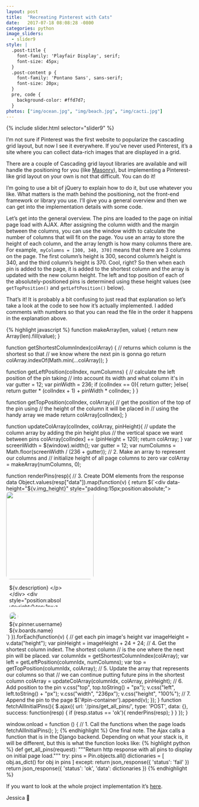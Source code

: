 ```yaml
---
layout: post
title:  "Recreating Pinterest with Cats"
date:   2017-07-18 08:08:28 -0800
categories: python
image_sliders:
  - slider9
style: |
  .post-title {
    font-family: 'Playfair Display', serif;
    font-size: 45px;
  }
  .post-content p {
    font-family: 'Pontano Sans', sans-serif;
    font-size: 20px;
  }
  pre, code {
    background-color: #ffd7d7;
  }
photos: ["img/ocean.jpg", "img/beach.jpg", "img/cacti.jpg"]
---
```


{% include slider.html selector="slider9" %}

I’m not sure if Pinterest was the first website to popularize the cascading grid layout, but now I see it everywhere. If you’ve never used Pinterest, it’s a site where you can collect data-rich images that are displayed in a grid.

There are a couple of Cascading grid layout libraries are available and will handle the positioning for you (like [Masonry][masonry]), but implementing a Pinterest-like grid layout on your own is not that difficult. You can do it!

I’m going to use a bit of jQuery to explain how to do it, but use whatever you like. What matters is the math behind the positioning, not the front-end framework or library you use.  I’ll give you a general overview and then we can get into the implementation details with some code.

Let’s get into the general overview. The pins are loaded to the page on initial page load with AJAX. After assigning the column width and the margin between the columns, you can use the window width to calculate the number of columns that will fit on the page. You use an array to store the height of each column, and the array length is how many columns there are. For example,` myColumns = [300, 340, 370]` means that there are 3 columns on the page. The first column’s height is 300, second column’s height is 340, and the third column’s height is 370. Cool, right? So then when each pin is added to the page, it is added to the shortest column and the array is updated with the new column height. The left and top position of each of the absolutely-positioned pins is determined using these height values (see `getTopPosition()` and `getLeftPosition()` below).

That’s it! It is probably a bit confusing to just read that explanation so let’s take a look at the code to see how it’s actually implemented. I added comments with numbers so that you can read the file in the order it happens in the explanation above.

{% highlight javascript %}
function makeArray(len, value) {
  return new Array(len).fill(value);
}

function getShortestColumnIndex(colArray) {
  // returns which column is the shortest so that
  // we know where the next pin is gonna go
  return colArray.indexOf(Math.min(...colArray));
}

function getLeftPosition(colIndex, numColumns) {
  // calculate the left position of the pin taking
  // into account its width and what column it's in
  var gutter = 12;
  var pinWidth = 236;
  if (colIndex == 0){
    return gutter;
  }else{
    return gutter * (colIndex + 1) + pinWidth * colIndex;
  }
}

function getTopPosition(colIndex, colArray){
    // get the position of the top of the pin using
    // the height of the column it will be placed in
    // using the handy array we made
    return colArray[colIndex];
}

function updateColArray(colIndex, colArray, pinHeight){
  // update the column array by adding the pin height plus
  // the vertical space we want between pins
  colArray[colIndex] += (pinHeight + 120);
  return colArray;
}
var screenWidth = $(window).width();
var gutter = 12;
var numColumns = Math.floor(screenWidth / (236 + gutter));
// 2. Make an array to represent our columns and
// initialize height of all page columns to zero
var colArray = makeArray(numColumns, 0);

function renderPins(resp){
  // 3. Create DOM elements from the response data
  Object.values(resp["data"]).map(function(v) {
      return $(`<div data-height="${v.img_height}" style="padding:15px;position:absolute;">
        <img style="border-radius:10px;" width=236 src="${v.img_url}">
        <div style="min-height:13px;width: 236px;position:relative;padding-left:8px;padding-right:8px;">
            <div style="position:relative;max-width:145px;">
                <p style="max-width: 180px;margin-top:0;padding:0;max-height:60px;overflow:hidden;text-overflow:ellipsis;">${v.description}
                </p>
            </div>
            <div style="position:absolute;right:0;top:1px;z-index:3;">
                <p style="color:#a7a7a7">${v.repin_count} repins
                </p>
            </div>
        </div>
        <div style="display:flex;position:relative;-webkit-box-align:center;padding-left:8px;padding-right:8px;margin-top:4px;"
        >
            <div style="padding:0;display:flex;">
                <a href="pinterest.com/${v.pinner.username}" page style="-webkit-box-align: center;text-decoration:none">
                    <div style="height:24px;width:24px;margin-right:8px;">
                        <img src="${v.pinner.img_url}" style="height:24px;width:24px;border-radius:50%;position:static;">
                    </div>
                    <div>
                        <div style="display:block;overflow:hidden; text-overflow:ellipsis;">
                    ${v.pinner.username}</div>
                        <div style="display:block;overflow:hidden; text-overflow:ellipsis;">
                    ${v.boards.name}</div>
                    </div>
                </a>
             </div>
        </div>
      </div>`)
  }).forEach(function(v) {
      // get each pin image's height
      var imageHeight = v.data("height");
      var pinHeight = imageHeight + 24 + 24;
      // 4. Get the shortest column indext. The shortest column
      // is the one where the next pin will be placed.
      var columnIdx = getShortestColumnIndex(colArray);
      var left = getLeftPosition(columnIdx, numColumns);
      var top = getTopPosition(columnIdx, colArray);
      // 5. Update the array that represents our columns so that
      // we can continue putting future pins in the shortest column
      colArray = updateColArray(columnIdx, colArray, pinHeight);
      // 6. Add position to the pin
      v.css("top", top.toString() + "px");
      v.css("left", left.toString() + "px");
      v.css("width", "236px");
      v.css("height", "100%");
      // 7. Append the pin to the page
      $('#pin-container').append(v);
  });
}
function fetchAllInitialPins(){
  $.ajax({
      url: '/pins/get_all_pins/',
      type: 'POST',
      data: {},
      success: function(resp) {
          if (resp.status == 'ok'){
              renderPins(resp);
          }
      }
   });
}

window.onload = function () {
  // 1. Call the functions when the page loads
  fetchAllInitialPins();
};
{% endhighlight %}
One final note. The Ajax calls a function that is in the Django backend. Depending on what your stack is, it will be different, but this is what the function looks like:
{% highlight python %}
def get_all_pins(request):
    """Return http response with all pins to display on initial page load."""
    try:
        pins = Pin.objects.all()
        dictionaries = [ obj.as_dict() for obj in pins ]
    except:
        return json_response({
            'status': 'fail'
        })
    return json_response({
        'status': 'ok',
        'data': dictionaries
    })
{% endhighlight %}

If you want to look at the whole project implementation it’s [here][recreate-pinterest].


Jessica 👋

[masonry]: https://masonry.desandro.com/
[recreate-pinterest]: https://github.com/jessanettica/Recreate-Pinterest-with-cats
